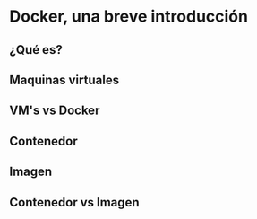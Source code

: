 # Docker, una breve introducción

## ¿Qué es?

## Maquinas virtuales

## VM's vs Docker

## Contenedor

## Imagen

## Contenedor vs Imagen